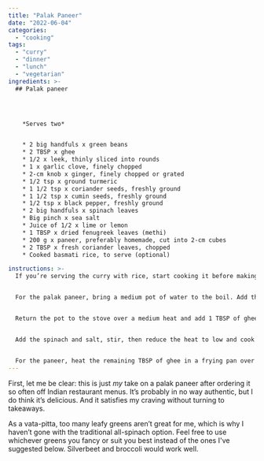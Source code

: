 ```yaml
---
title: "Palak Paneer"
date: "2022-06-04"
categories: 
  - "cooking"
tags: 
  - "curry"
  - "dinner"
  - "lunch"
  - "vegetarian"
ingredients: >-
  ## Palak paneer




    *Serves two*


    * 2 big handfuls x green beans
    * 2 TBSP x ghee
    * 1/2 x leek, thinly sliced into rounds
    * 1 x garlic clove, finely chopped
    * 2-cm knob x ginger, finely chopped or grated
    * 1/2 tsp x ground turmeric
    * 1 1/2 tsp x coriander seeds, freshly ground
    * 1 1/2 tsp x cumin seeds, freshly ground
    * 1/2 tsp x black pepper, freshly ground
    * 2 big handfuls x spinach leaves
    * Big pinch x sea salt
    * Juice of 1/2 x lime or lemon
    * 1 TBSP x dried fenugreek leaves (methi)
    * 200 g x paneer, preferably homemade, cut into 2-cm cubes
    * 2 TBSP x fresh coriander leaves, chopped
    * Cooked basmati rice, to serve (optional)

instructions: >-
  If you’re serving the curry with rice, start cooking it before making the palak paneer, which doesn’t take long.


  For the palak paneer, bring a medium pot of water to the boil. Add the green beans and simmer until soft. Drain the beans, reserving the water, and set aside.


  Return the pot to the stove over a medium heat and add 1 TBSP of ghee. Sauté the leek, garlic and ginger until soft. Add the spices and continue to cook until the spices are toasted and fragrant without letting them burn. If they start to get too dark, add a bit of the reserved bean water to the pan.


  Add the spinach and salt, stir, then reduce the heat to low and cook for a few minutes until the spinach wilts. Remove from the heat, and add in the cooked beans. Blend with a stick blender or in a food processor until smooth, adding enough reserved bean water until you reach a thick and creamy texture, then stir in the lime or lemon juice and fenugreek leaves. Set aside.


  For the paneer, heat the remaining TBSP of ghee in a frying pan over a medium-high heat. Cook the paneer pieces on all sides until golden, then add to the pan with the green curry sauce. Stir until the paneer pieces are coated in sauce, then serve over rice with a sprinkling of coriander leaves.
---
```

First, let me be clear: this is just _my_ take on a palak paneer after ordering it so often off Indian restaurant menus. It’s probably in no way authentic, but I do think it’s delicious. And it satisfies my craving without turning to takeaways.

As a vata-pitta, too many leafy greens aren’t great for me, which is why I haven’t gone with the traditional all-spinach option. Feel free to use whichever greens you fancy or suit you best instead of the ones I've suggested below. Silverbeet and broccoli would work well.
